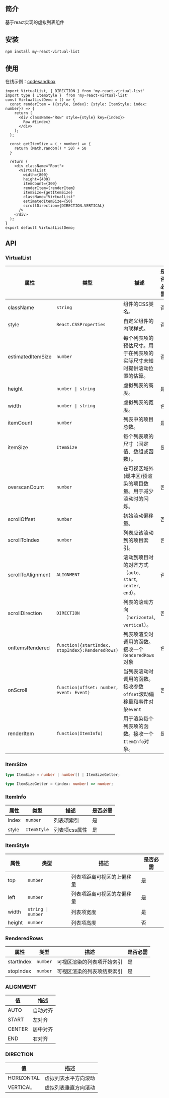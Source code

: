 ## 简介
基于react实现的虚拟列表组件
## 安装
```bash
npm install my-react-virtual-list
```

## 使用
在线示例：[codesandbox](https://codesandbox.io/p/devbox/react-virtual-list-hzknxj)
```tsx
import VirtualList, { DIRECTION } from 'my-react-virtual-list'
import type { ItemStyle }  from 'my-react-virtual-list'
const VirtualListDemo = () => {
  const renderItem = ({style, index}: {style: ItemStyle; index: number}) => {
    return (
      <div className="Row" style={style} key={index}>
        Row #{index}
      </div>
    );
  };

  const getItemSize = (_: number) => {
    return (Math.random() * 50) + 50
  }
  
  return (
    <div className="Root">
      <VirtualList
        width={800}
        height={400}
        itemCount={300}
        renderItem={renderItem}
        itemSize={getItemSize}
        className="VirtualList"
        estimatedItemSize={50}
        scrollDirection={DIRECTION.VERTICAL}
      />
    </div>
  );
}
export default VirtualListDemo;

```


## API

### VirtualList 

| 属性              | 类型                         | 描述                                                                                         | 是否必需 |
|-------------------|------------------------------|----------------------------------------------------------------------------------------------|------------------|
| className         | `string`                     | 组件的CSS类名。                                                                              | 否       |
| style             | `React.CSSProperties`        | 自定义组件的内联样式。                                                                       | 否       |
| estimatedItemSize | `number`                     | 每个列表项的预估尺寸。用于在列表项的实际尺寸未知时提供滚动位置的估算。                      | 否       |
| height            | `number \| string`           | 虚拟列表的高度。                                                                             | 是       |
| width             | `number \| string`           | 虚拟列表的宽度。                                                                             | 否       |
| itemCount         | `number`                     | 列表中的项目总数。                                                                           | 是       |
| itemSize          | `ItemSize`                   | 每个列表项的尺寸（固定值、数组或函数）。                                                     | 是       |
| overscanCount     | `number`                     | 在可视区域外(缓冲区)预渲染的项目数量。用于减少滚动时的闪烁。                                         | 否       |
| scrollOffset      | `number`                     | 初始滚动偏移量。                                                                             | 否       |
| scrollToIndex     | `number`                     | 列表应该滚动到的项目索引。                                                                   | 否       |
| scrollToAlignment | `ALIGNMENT`                  | 滚动到项目时的对齐方式（`auto`, `start`, `center`, `end`）。                                 | 否       |
| scrollDirection   | `DIRECTION`                  | 列表的滚动方向（`horizontal`, `vertical`）。                                                 | 否       |
| onItemsRendered   | `function({startIndex, stopIndex}:RenderedRows)`                   | 列表项渲染时调用的函数。接收一个 `RenderedRows`对象                                                   | 否       |
| onScroll          | `function(offset: number, event: Event)`                   | 当列表滚动时调用的函数。接收参数`offset`滚动偏移量和事件对象`event`                                                                     | 否       |
| renderItem        | `function(ItemInfo)` | 用于渲染每个列表项的函数。接收一个`ItemInfo`对象。| 是       |

### ItemSize
```ts
type ItemSize = number | number[] | ItemSizeGetter;

type ItemSizeGetter = (index: number) => number;
```

### ItemInfo
| 属性              | 类型                         | 描述                                                                                         | 是否必需 |
|-------------------|------------------------------|----------------------------------------------------------------------------------------------|----------|
| index         | `number`                     |       列表项索引                                                                        | 是       |
| style         | `ItemStyle`                     |       列表项css属性                                                                        | 是       |

### ItemStyle
| 属性              | 类型                         | 描述                                                                                         | 是否必需 |
|-------------------|------------------------------|----------------------------------------------------------------------------------------------|----------|
| top         | `number`                     |       列表项距离可视区的上偏移量                                                                        | 是       |
| left         | `number`                     |       列表项距离可视区的左偏移量                                                                        | 是       |
| width         | `string \| number`                     |       列表项宽度                                                                     | 是       |
| height         | `number`                     |       列表项高度                                                                       | 否       |

### RenderedRows
| 属性              | 类型                         | 描述                                                                                         | 是否必需 |
|-------------------|------------------------------|----------------------------------------------------------------------------------------------|----------|
| startIndex         | `number`                     |       可视区渲染的列表项开始索引                                                                        | 是       |
| stopIndex         | `number`                     |       可视区渲染的列表项结束索引                                                                        | 是       |


### ALIGNMENT
| 值              | 描述                                                                                         |
|-------------------|----------------------------------------------------------------------------------------------|
| AUTO         |      自动对齐                                                                     |
| START         |      左对齐                                                                     |
| CENTER         |      居中对齐                                                  |
| END         |     右对齐                                                  |

### DIRECTION
| 值              | 描述                                                                                         |
|-------------------|----------------------------------------------------------------------------------------------|
| HORIZONTAL         |      虚拟列表水平方向滚动                                                                    |
| VERTICAL         |      虚拟列表垂直方向滚动                                                                     |




